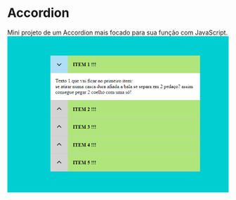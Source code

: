 # Accordion
Mini projeto de um Accordion mais focado para sua função com JavaScript.<brbr>
<img src="Captura de tela 2023-09-22 171339.png">
